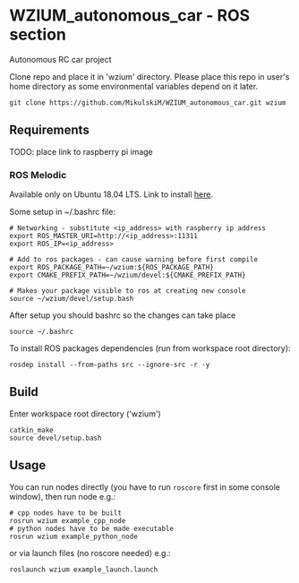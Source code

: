 # WZIUM_autonomous_car - ROS section
Autonomous RC car project

Clone repo and place it in 'wzium' directory. Please place this repo in user's home directory as some environmental variables depend on it later.
```
git clone https://github.com/MikulskiM/WZIUM_autonomous_car.git wzium
```

## Requirements
TODO: place link to raspberry pi image 

### ROS Melodic
Available only on Ubuntu 18.04 LTS.
Link to install [here](http://wiki.ros.org/melodic/Installation/Ubuntu).

Some setup in ~/.bashrc file:
```
# Networking - substitute <ip_address> with raspberry ip address
export ROS_MASTER_URI=http://<ip_address>:11311
export ROS_IP=<ip_address>

# Add to ros packages - can cause warning before first compile
export ROS_PACKAGE_PATH=~/wzium:${ROS_PACKAGE_PATH}
export CMAKE_PREFIX_PATH=~/wzium/devel:${CMAKE_PREFIX_PATH}

# Makes your package visible to ros at creating new console
source ~/wzium/devel/setup.bash
```

After setup you should bashrc so the changes can take place
```
source ~/.bashrc
```

To install ROS packages dependencies (run from workspace root directory):
```
rosdep install --from-paths src --ignore-src -r -y
```

## Build
Enter workspace root directory ('wzium')
```
catkin_make
source devel/setup.bash
```

## Usage
You can run nodes directly (you have to run ```roscore``` first in some console window), then run node e.g.:
```
# cpp nodes have to be built
rosrun wzium example_cpp_node
# python nodes have to be made executable
rosrun wzium example_python_node
```
or via launch files (no roscore needed) e.g.:
```
roslaunch wzium example_launch.launch
```
